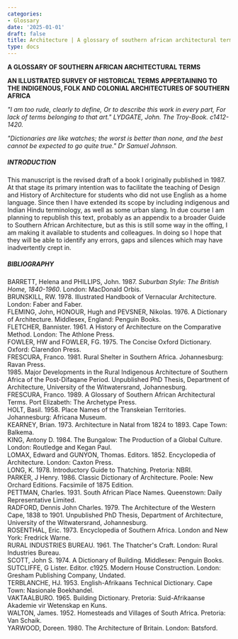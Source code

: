 ```yaml
---
categories:
- Glossary
date: '2025-01-01'
draft: false
title: Architecture | A glossary of southern african architectural terms
type: docs
---
```


**A GLOSSARY OF SOUTHERN AFRICAN ARCHITECTURAL TERMS**

**AN ILLUSTRATED SURVEY OF HISTORICAL TERMS APPERTAINING TO THE INDIGENOUS, FOLK AND COLONIAL ARCHITECTURES OF SOUTHERN AFRICA**

_"I am too rude, clearly to define, Or to describe this work in every part, For lack of terms belonging to that art." LYDGATE, John. The Troy-Book. c1412-1420._

_"Dictionaries are like watches; the worst is better than none, and the best cannot be expected to go quite true." Dr Samuel Johnson._

##### INTRODUCTION

This manuscript is the revised draft of a book I originally published in 1987. At that stage its primary intention was to facilitate the teaching of Design and History of Architecture for students who did not use English as a home language. Since then I have extended its scope by including indigenous and Indian Hindu terminology, as well as some urban slang. In due course I am planning to republish this text, probably as an appendix to a broader Guide to Southern African Architecture, but as this is still some way in the offing, I am making it available to students and colleagues. In doing so I hope that they will be able to identify any errors, gaps and silences which may have inadvertently crept in.

##### BIBLIOGRAPHY

BARRETT, Helena and PHILLIPS, John. 1987. _Suburban Style: The British Home, 1840-1960_. London: MacDonald Orbis.  
BRUNSKILL, RW. 1978. Illustrated Handbook of Vernacular Architecture. London: Faber and Faber.  
FLEMING, John, HONOUR, Hugh and PEVSNER, Nikolas. 1976. A Dictionary of Architecture. Middlesex, England: Penguin Books.  
FLETCHER, Bannister. 1961. A History of Architecture on the Comparative Method. London: The Athlone Press.  
FOWLER, HW and FOWLER, FG. 1975. The Concise Oxford Dictionary. Oxford: Clarendon Press.  
FRESCURA, Franco. 1981. Rural Shelter in Southern Africa. Johannesburg: Ravan Press.  
1985\. Major Developments in the Rural Indigenous Architecture of Southern Africa of the Post-Difaqane Period. Unpublished PhD Thesis, Department of Architecture, University of the Witwatersrand, Johannesburg.  
FRESCURA, Franco. 1989. A Glossary of Southern African Architectural Terms. Port Elizabeth: The Archetype Press.  
HOLT, Basil. 1958. Place Names of the Transkeian Territories. Johannesburg: Africana Museum.  
KEARNEY, Brian. 1973. Architecture in Natal from 1824 to 1893. Cape Town: Balkema.  
KING, Antony D. 1984. The Bungalow: The Production of a Global Culture. London: Routledge and Kegan Paul.  
LOMAX, Edward and GUNYON, Thomas. Editors. 1852. Encyclopedia of Architecture. London: Caxton Press.  
LONG, K. 1978. Introductory Guide to Thatching. Pretoria: NBRI.  
PARKER, J Henry. 1986. Classic Dictionary of Architecture. Poole: New Orchard Editions. Facsimile of 1875 Edition.  
PETTMAN, Charles. 1931. South African Place Names. Queenstown: Daily Representative Limited.  
RADFORD, Dennis John Charles. 1979. The Architecture of the Western Cape, 1838 to 1901. Unpublished PhD Thesis, Department of Architecture, University of the Witwatersrand, Johannesburg.  
ROSENTHAL, Eric. 1973. Encyclopedia of Southern Africa. London and New York: Fredrick Warne.  
RURAL INDUSTRIES BUREAU. 1961. The Thatcher's Craft. London: Rural Industries Bureau.  
SCOTT, John S. 1974. A Dictionary of Building. Middlesex: Penguin Books.  
SUTCLIFFE, G Lister. Editor. c1925. Modern House Construction. London: Gresham Publishing Company, Undated.  
TERBLANCHE, HJ. 1953. English-Afrikaans Technical Dictionary. Cape Town: Nasionale Boekhandel.  
VAKTAALBURO. 1965. Building Dictionary. Pretoria: Suid-Afrikaanse Akademie vir Wetenskap en Kuns.  
WALTON, James. 1952. Homesteads and Villages of South Africa. Pretoria: Van Schaik.  
YARWOOD, Doreen. 1980. The Architecture of Britain. London: Batsford.